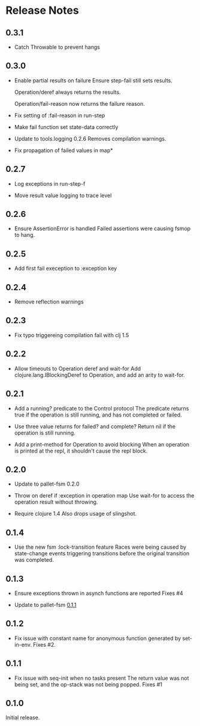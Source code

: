 # Release Notes

## 0.3.1

- Catch Throwable to prevent hangs

## 0.3.0

- Enable partial results on failure
  Ensure step-fail still sets results.

  Operation/deref always returns the results.

  Operation/fail-reason now returns the failure reason.

- Fix setting of :fail-reason in run-step

- Make fail function set state-data correctly

- Update to tools.logging 0.2.6
  Removes compilation warnings.

- Fix propagation of failed values in map*

## 0.2.7

- Log exceptions in run-step-f

- Move result value logging to trace level

## 0.2.6

- Ensure AssertionError is handled
  Failed assertions were causing fsmop to hang.

## 0.2.5

- Add first fail exeception to :exception key

## 0.2.4

- Remove reflection warnings

## 0.2.3

- Fix typo triggereing compilation fail with clj 1.5

## 0.2.2

- Allow timeouts to Operation deref and wait-for
  Add clojure.lang.IBlockingDeref to Operation, and add an arity to
  wait-for.

## 0.2.1

- Add a running? predicate to the Control protocol
  The predicate returns true if the operation is still running, and has not
  completed or failed.

- Use three value returns for failed? and complete?
  Return nil if the operation is still running.

- Add a print-method for Operation to avoid blocking
  When an operation is printed at the repl, it shouldn't cause the repl
  block.

## 0.2.0

- Update to pallet-fsm 0.2.0

- Throw on deref if :exception in operation map
  Use wait-for to access the operation result without throwing.

- Require clojure 1.4
  Also drops usage of slingshot.

## 0.1.4

- Use the new fsm :lock-transition feature
  Races were being caused by state-change events triggering transitions
  before the original transition was completed.

## 0.1.3

- Ensure exceptions thrown in asynch functions are reported
  Fixes #4

- Update to pallet-fsm [0.1.1](https://github.com/pallet/pallet-fsm/blob/develop/ReleaseNotes.md#011)

## 0.1.2

- Fix issue with constant name for anonymous function generated by set-in-env.
  Fixes #2.

## 0.1.1

- Fix issue with seq-init when no tasks present
  The return value was not being set, and the op-stack was not being
  popped. Fixes #1

## 0.1.0

Initial release.
